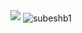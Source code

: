 <img src="https://github-profile-trophy.vercel.app/?username=Jonathanvanhaaften&theme=dracula&column=3&margin-w=15&margin-h=15 (https://github.com/ryo-ma/github-profile-trophy)">

<img align="center" src="https://github-readme-stats.vercel.app/api?username=Jonathanvanhaaften&show_icons=true&count_private=true&theme=dark" alt="subeshb1" />
